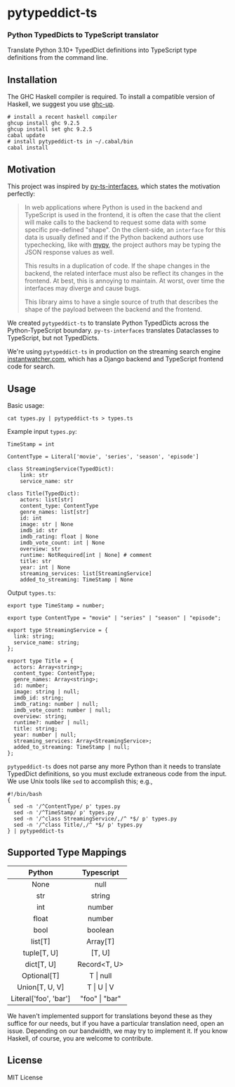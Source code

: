 # pytypeddict-ts
### Python TypedDicts to TypeScript translator

Translate Python 3.10+ TypedDict definitions into TypeScript type
definitions from the command line.

## Installation

The GHC Haskell compiler is required. To install a compatible version
of Haskell, we suggest you use [ghc-up][1]. 

[1]:https://www.haskell.org/ghcup

```
# install a recent haskell compiler
ghcup install ghc 9.2.5
ghcup install set ghc 9.2.5
cabal update
# install pytypeddict-ts in ~/.cabal/bin
cabal install
```


## Motivation

This project was inspired by [py-ts-interfaces][2], which states the
motivation perfectly:

[2]:https://github.com/Syndallic/py-to-ts-interfaces

> In web applications where Python is used in the backend and
> TypeScript is used in the frontend, it is often the case that the
> client will make calls to the backend to request some data with some
> specific pre-defined "shape".  On the client-side, an `interface`
> for this data is usually defined and if the Python backend authors
> use typechecking, like with [mypy](http://mypy-lang.org/), the
> project authors may be typing the JSON response values as well.
>
> This results in a duplication of code.  If the shape changes in the
> backend, the related interface must also be reflect its changes in
> the frontend.  At best, this is annoying to maintain.  At worst,
> over time the interfaces may diverge and cause bugs.
>
> This library aims to have a single source of truth that describes
> the shape of the payload between the backend and the frontend.

We created `pytypeddict-ts` to translate Python TypedDicts across the
Python-TypeScript boundary. `py-ts-interfaces` translates Dataclasses
to TypeScript, but not TypedDicts.

We're using `pytypeddict-ts` in production on the streaming search
engine [instantwatcher.com][3], which has a Django backend and
TypeScript frontend code for search.

[3]:https://www.instantwatcher.com

## Usage

Basic usage:

    cat types.py | pytypeddict-ts > types.ts

Example input `types.py`:

    TimeStamp = int

    ContentType = Literal['movie', 'series', 'season', 'episode']

    class StreamingService(TypedDict):
        link: str
        service_name: str 

    class Title(TypedDict):
        actors: list[str]
        content_type: ContentType
        genre_names: list[str]
        id: int
        image: str | None
        imdb_id: str
        imdb_rating: float | None
        imdb_vote_count: int | None
        overview: str
        runtime: NotRequired[int | None] # comment
        title: str
        year: int | None
        streaming_services: list[StreamingService]
        added_to_streaming: TimeStamp | None

Output `types.ts`:

    export type TimeStamp = number;

    export type ContentType = "movie" | "series" | "season" | "episode";

    export type StreamingService = {
      link: string;
      service_name: string;
    };

    export type Title = {
      actors: Array<string>;
      content_type: ContentType;
      genre_names: Array<string>;
      id: number;
      image: string | null;
      imdb_id: string;
      imdb_rating: number | null;
      imdb_vote_count: number | null;
      overview: string;
      runtime?: number | null;
      title: string;
      year: number | null;
      streaming_services: Array<StreamingService>;
      added_to_streaming: TimeStamp | null;
    };


`pytypeddict-ts` does not parse any more Python than it needs to
translate TypedDict definitions, so you must exclude extraneous 
code from the input. We use Unix tools like `sed` to accomplish this;
e.g.,

    #!/bin/bash
    {
      sed -n '/^ContentType/ p' types.py 
      sed -n '/^TimeStamp/ p' types.py 
      sed -n '/^class StreamingService/,/^ *$/ p' types.py 
      sed -n '/^class Title/,/^ *$/ p' types.py 
    } | pytypeddict-ts


## Supported Type Mappings

| Python                          | Typescript                    |
|:-------------------------------:|:-----------------------------:|
| None                            | null                          |
| str                             | string                        |
| int                             | number                        |
| float                           | number                        |
| bool                            | boolean                       |
| list[T]                         | Array[T]                      |
| tuple[T, U]                     | [T, U]                        |
| dict[T, U]                      | Record<T, U>                  |
| Optional[T]                     | T \| null                     |
| Union[T, U, V]                  | T \| U \| V                   |
| Literal['foo', 'bar']           | "foo" \| "bar"                |


We haven't implemented support for translations beyond these as they
suffice for our needs, but if you have a particular translation need,
open an issue. Depending on our bandwidth, we may try to implement it.
If you know Haskell, of course, you are welcome to contribute.

## License

MIT License
